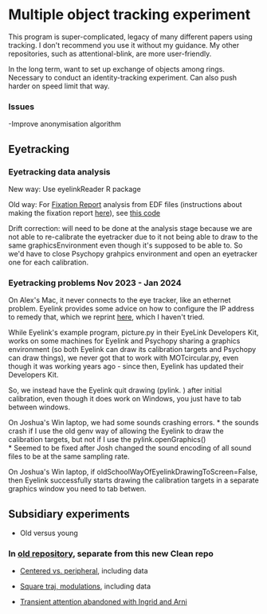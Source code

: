 Multiple object tracking experiment
==============
This program is super-complicated, legacy of many different papers using tracking. I don't recommend you use it without my guidance. My other repositories, such as attentional-blink, are more user-friendly.

In the long term, want to set up exchange of objects among rings. Necessary to conduct an identity-tracking experiment. Can also push harder on speed limit that way.

### Issues
-Improve anonymisation algorithm



## Eyetracking

### Eyetracking data analysis 

New way: Use eyelinkReader R package

Old way: For [Fixation Report](https://docs.google.com/document/d/1o3IirKJTU_yfOrlNHWl6cmx1fj1j6vFzhXw-UFje_jw/edit) analysis from EDF files (instructions about making the fixation report [here](https://github.com/alexholcombe/MOTcircularClean/tree/master/dataPreprocess/eyetracking)), see [this code](https://github.com/alexholcombe/MOTcircular/tree/master/dataPreprocess)

Drift correction: will need to be done at the analysis stage because we are not able to re-calibrate the eyetracker due to it not being able to draw to the same graphicsEnvironment even though it's supposed to be able to. So we'd have to close Psychopy grahpics environment and open an eyetracker one for each calibration.

### Eyetracking problems Nov 2023 - Jan 2024

On Alex's Mac, it never connects to the eye tracker, like an ethernet problem. Eyelink provides some advice on how to configure the IP address to remedy that, which we reprint [here](https://docs.google.com/document/d/1o3IirKJTU_yfOrlNHWl6cmx1fj1j6vFzhXw-UFje_jw/), which I haven't tried.


While Eyelink's example program, picture.py in their EyeLink Developers Kit, works on some machines for Eyelink and Psychopy sharing a graphics environment (so both Eyelink can draw its calibration targets and Psychopy can draw things), we never got that to work with MOTcircular.py, even though it was working years ago - since then, Eyelink has updated their Developers Kit. 

So, we instead have the Eyelink quit drawing (pylink. ) after initial calibration, even though it does work on Windows, you just have to tab between windows.

On Joshua's Win laptop, we had some sounds crashing errors.
	* the sounds crash if I use the old genv way of allowing the Eyelink to draw the calibration targets, but not if I use the             pylink.openGraphics()  
	* Seemed to be fixed after Josh changed the sound encoding of all sound files to be at the same sampling rate.

On Joshua's Win laptop, if oldSchoolWayOfEyelinkDrawingToScreen=False, then Eyelink successfully starts drawing the calibration targets in a separate graphics window you need to tab betwen.

## Subsidiary experiments

- Old versus young

### In [old repository](https://github.com/alexholcombe/MOTcircular), separate from this new Clean repo 

- [Centered vs. peripheral](https://github.com/alexholcombe/MOTcircular/tree/master/experiment_specific/rps_limit), including data

- [Square traj, modulations](https://github.com/alexholcombe/MOTcircular/blob/master/experiment_specific/rps_limit/square.md), including data

- [Transient attention abandoned with Ingrid and Arni](https://github.com/alexholcombe/MOTcircular/tree/master/experiment_specific/transient_attention)